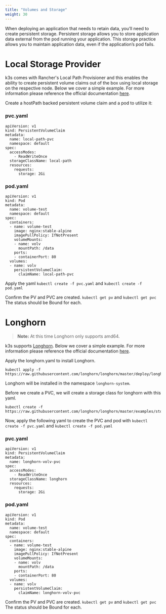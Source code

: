 ```yaml
---
title: "Volumes and Storage"
weight: 30
---
```


When deploying an application that needs to retain data, you’ll need to create persistent storage. Persistent storage allows you to store application data external from the pod running your application. This storage practice allows you to maintain application data, even if the application’s pod fails.

# Local Storage Provider
k3s comes with Rancher's Local Path Provisioner and this enables the ability to create persistent volume claims out of the box using local storage on the respective node. Below we cover a simple example. For more information please reference the official documentation [here](https://github.com/rancher/local-path-provisioner/blob/master/README.md#usage).

Create a hostPath backed persistent volume claim and a pod to utilize it:

### pvc.yaml

```
apiVersion: v1
kind: PersistentVolumeClaim
metadata:
  name: local-path-pvc
  namespace: default
spec:
  accessModes:
    - ReadWriteOnce
  storageClassName: local-path
  resources:
    requests:
      storage: 2Gi
```

### pod.yaml

```
apiVersion: v1
kind: Pod
metadata:
  name: volume-test
  namespace: default
spec:
  containers:
  - name: volume-test
    image: nginx:stable-alpine
    imagePullPolicy: IfNotPresent
    volumeMounts:
    - name: volv
      mountPath: /data
    ports:
    - containerPort: 80
  volumes:
  - name: volv
    persistentVolumeClaim:
      claimName: local-path-pvc
```

Apply the yaml `kubectl create -f pvc.yaml` and `kubectl create -f pod.yaml`

Confirm the PV and PVC are created. `kubectl get pv` and `kubectl get pvc` The status should be Bound for each.

# Longhorn

[comment]: <> (pending change - longhorn may support arm64 and armhf in the future.)

> **Note:** At this time Longhorn only supports amd64.

k3s supports [Longhorn](https://github.com/longhorn/longhorn). Below we cover a simple example. For more information please reference the official documentation [here](https://github.com/longhorn/longhorn/blob/master/README.md).

Apply the longhorn.yaml to install Longhorn.

```
kubectl apply -f https://raw.githubusercontent.com/longhorn/longhorn/master/deploy/longhorn.yaml
```

Longhorn will be installed in the namespace `longhorn-system`.

Before we create a PVC, we will create a storage class for longhorn with this yaml.

```
kubectl create -f https://raw.githubusercontent.com/longhorn/longhorn/master/examples/storageclass.yaml
```

Now, apply the following yaml to create the PVC and pod with `kubectl create -f pvc.yaml` and `kubectl create -f pod.yaml`

### pvc.yaml

```
apiVersion: v1
kind: PersistentVolumeClaim
metadata:
  name: longhorn-volv-pvc
spec:
  accessModes:
    - ReadWriteOnce
  storageClassName: longhorn
  resources:
    requests:
      storage: 2Gi
```

### pod.yaml

```
apiVersion: v1
kind: Pod
metadata:
  name: volume-test
  namespace: default
spec:
  containers:
  - name: volume-test
    image: nginx:stable-alpine
    imagePullPolicy: IfNotPresent
    volumeMounts:
    - name: volv
      mountPath: /data
    ports:
    - containerPort: 80
  volumes:
  - name: volv
    persistentVolumeClaim:
      claimName: longhorn-volv-pvc
```

Confirm the PV and PVC are created. `kubectl get pv` and `kubectl get pvc` The status should be Bound for each.
